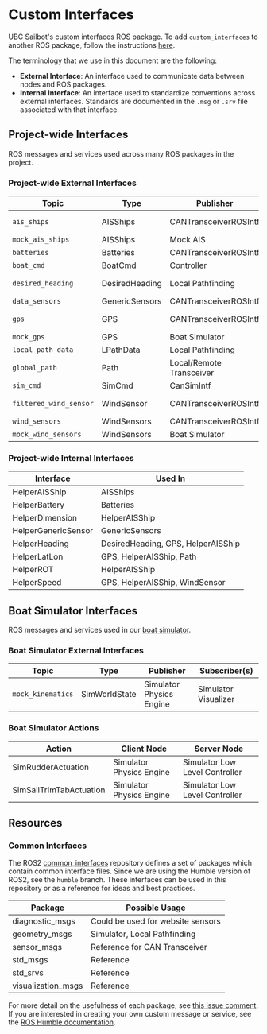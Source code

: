 # Custom Interfaces

UBC Sailbot's custom interfaces ROS package. To add `custom_interfaces` to another ROS package, follow the instructions
[here](https://docs.ros.org/en/humble/Tutorials/Beginner-Client-Libraries/Custom-ROS2-Interfaces.html#test-the-new-interfaces).

The terminology that we use in this document are the following:

- **External Interface**: An interface used to communicate data between nodes and ROS packages.
- **Internal Interface**: An interface used to standardize conventions across external interfaces. Standards are
documented in the `.msg` or `.srv` file associated with that interface.

## Project-wide Interfaces

ROS messages and services used across many ROS packages in the project.

### Project-wide External Interfaces
<!---
Formatting reminder:
1. Keep 'Type' column organized alphabetically
2. 'mock' version of topic should be after its common counterpart
--->
| Topic                  | Type           | Publisher                | Subscriber(s)                               |
| ---------------------- | -------------- | ------------------------ | ------------------------------------------- |
| `ais_ships`            | AISShips       | CANTransceiverROSIntf    | Local Pathfinding, Local Transceiver        |
| `mock_ais_ships`       | AISShips       | Mock AIS                 | CanSimIntf                                  |
| `batteries`            | Batteries      | CANTransceiverROSIntf    | Local Transceiver                           |
| `boat_cmd`             | BoatCmd        | Controller               | CANTransceiverROSIntf                       |
| `desired_heading`      | DesiredHeading | Local Pathfinding        | Controller, Boat Simulator                  |
| `data_sensors`         | GenericSensors | CANTransceiverROSIntf    | Local Transceiver                           |
| `gps`                  | GPS            | CANTransceiverROSIntf    | Local Transceiver, Local Pathfinding        |
| `mock_gps`             | GPS            | Boat Simulator           | CanSimIntf                                  |
| `local_path_data`      | LPathData      | Local Pathfinding        | Local Transceiver                           |
| `global_path`          | Path           | Local/Remote Transceiver | Local Pathfinding                           |
| `sim_cmd`              | SimCmd         | CanSimIntf               | Simulator                                   |
| `filtered_wind_sensor` | WindSensor     | CANTransceiverROSIntf    | Local Transceiver, Local Pathfinding        |
| `wind_sensors`         | WindSensors    | CANTransceiverROSIntf    | Local Transceiver                           |
| `mock_wind_sensors`    | WindSensors    | Boat Simulator           | CanSimIntf                                  |

### Project-wide Internal Interfaces

| Interface           | Used In                            |
| ------------------- | ---------------------------------- |
| HelperAISShip       | AISShips                           |
| HelperBattery       | Batteries                          |
| HelperDimension     | HelperAISShip                      |
| HelperGenericSensor | GenericSensors                     |
| HelperHeading       | DesiredHeading, GPS, HelperAISShip |
| HelperLatLon        | GPS, HelperAISShip, Path           |
| HelperROT           | HelperAISShip                      |
| HelperSpeed         | GPS, HelperAISShip, WindSensor     |

## Boat Simulator Interfaces

ROS messages and services used in our [boat simulator](https://github.com/UBCSailbot/boat_simulator).

### Boat Simulator External Interfaces

| Topic                  | Type           | Publisher                | Subscriber(s)                               |
| ---------------------- | -------------- | ------------------------ | ------------------------------------------- |
| `mock_kinematics`      | SimWorldState  | Simulator Physics Engine | Simulator Visualizer                        |

### Boat Simulator Actions

| Action                  | Client Node              | Server Node                    |
| ----------------------- | ------------------------ | ------------------------------ |
| SimRudderActuation      | Simulator Physics Engine | Simulator Low Level Controller |
| SimSailTrimTabActuation | Simulator Physics Engine | Simulator Low Level Controller |

## Resources

### Common Interfaces

The ROS2 [common_interfaces](https://github.com/ros2/common_interfaces/tree/humble) repository defines a set of
packages which contain common interface files. Since we are using the Humble version of ROS2, see the `humble` branch.
These interfaces can be used in this repository or as a reference for ideas and best practices.

| Package             | Possible Usage                     |
| ------------------- | ---------------------------------- |
| diagnostic_msgs     | Could be used for website sensors  |
| geometry_msgs       | Simulator, Local Pathfinding       |
| sensor_msgs         | Reference for CAN Transceiver      |
| std_msgs            | Reference                          |
| std_srvs            | Reference                          |
| visualization_msgs  | Reference                          |

For more detail on the usefulness of each package, see [this issue comment](https://github.com/UBCSailbot/custom_interfaces/issues/3#issuecomment-1626875658).
If you are interested in creating your own custom message or service, see the [ROS Humble documentation](https://docs.ros.org/en/humble/Tutorials/Beginner-Client-Libraries/Custom-ROS2-Interfaces.html).
